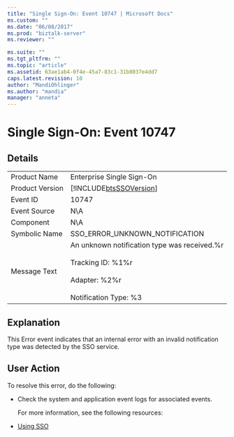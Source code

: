 ```yaml
---
title: "Single Sign-On: Event 10747 | Microsoft Docs"
ms.custom: ""
ms.date: "06/08/2017"
ms.prod: "biztalk-server"
ms.reviewer: ""

ms.suite: ""
ms.tgt_pltfrm: ""
ms.topic: "article"
ms.assetid: 63ae1ab4-0f4e-45a7-83c1-31b8037e4dd7
caps.latest.revision: 10
author: "MandiOhlinger"
ms.author: "mandia"
manager: "anneta"
---
```

# Single Sign-On: Event 10747
## Details  

|                 |                                                                                                                                        |
|-----------------|----------------------------------------------------------------------------------------------------------------------------------------|
|  Product Name   |                                                       Enterprise Single Sign-On                                                        |
| Product Version |                                       [!INCLUDE[btsSSOVersion](../includes/btsssoversion-md.md)]                                       |
|    Event ID     |                                                                 10747                                                                  |
|  Event Source   |                                                                  N\A                                                                   |
|    Component    |                                                                  N\A                                                                   |
|  Symbolic Name  |                                                     SSO_ERROR_UNKNOWN_NOTIFICATION                                                     |
|  Message Text   | An unknown notification type was received.%r<br /><br /> Tracking ID: %1%r<br /><br /> Adapter: %2%r<br /><br /> Notification Type: %3 |

## Explanation  
 This Error event indicates that an internal error with an invalid notification type was detected by the SSO service.  

## User Action  
 To resolve this error, do the following:  

- Check the system and application event logs for associated events.  

  For more information, see the following resources:  

- [Using SSO](../core/using-sso.md)
